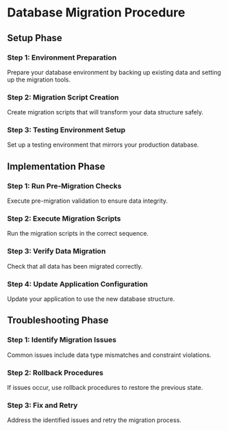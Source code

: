 # Database Migration Procedure

## Setup Phase
### Step 1: Environment Preparation
Prepare your database environment by backing up existing data and setting up the migration tools.

### Step 2: Migration Script Creation
Create migration scripts that will transform your data structure safely.

### Step 3: Testing Environment Setup
Set up a testing environment that mirrors your production database.

## Implementation Phase
### Step 1: Run Pre-Migration Checks
Execute pre-migration validation to ensure data integrity.

### Step 2: Execute Migration Scripts
Run the migration scripts in the correct sequence.

### Step 3: Verify Data Migration
Check that all data has been migrated correctly.

### Step 4: Update Application Configuration
Update your application to use the new database structure.

## Troubleshooting Phase
### Step 1: Identify Migration Issues
Common issues include data type mismatches and constraint violations.

### Step 2: Rollback Procedures
If issues occur, use rollback procedures to restore the previous state.

### Step 3: Fix and Retry
Address the identified issues and retry the migration process.